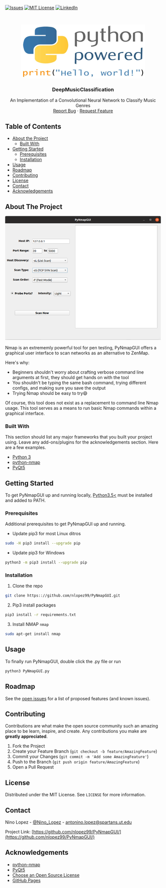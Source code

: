 
[![Issues][issues-shield]][issues-url]
[![MIT License][license-shield]][license-url]
[![LinkedIn][linkedin-shield]][linkedin-url]



<!-- PROJECT LOGO -->
<br />
<p align="center">
  <a href="https://www.python.org">
    <img src="assets/Python.png" alt="Python" width="400" height="175">
  </a>

  <h3 align="center">DeepMusicClassification</h3>

  <p align="center">
    An Implementation of a Convolutional Neural Network to Classify Music Genres
    <br />
    <a href="https://github.com/nlopez99/PyNmapGUI/issues">Report Bug</a>
    ·
    <a href="https://github.com/nlopez99/PyNmapGUI/issues">Request Feature</a>
  </p>
</p>



<!-- TABLE OF CONTENTS -->
## Table of Contents

* [About the Project](#about-the-project)
  * [Built With](#built-with)
* [Getting Started](#getting-started)
  * [Prerequisites](#prerequisites)
  * [Installation](#installation)
* [Usage](#usage)
* [Roadmap](#roadmap)
* [Contributing](#contributing)
* [License](#license)
* [Contact](#contact)
* [Acknowledgements](#acknowledgements)



<!-- ABOUT THE PROJECT -->
## About The Project
<p align="center">
  <a href="https://github.com/nlopez99/DeepMusicClassification">
    <img src="assets/screenshot.png" alt="Python" width="621" height="400">
  </a>
</p>

Nmap is an extrememly powerful tool for pen testing, PyNmapGUI offers a graphical user interface to scan networks as an alternative to ZenMap.

Here's why:
* Beginners shouldn't worry about crafting verbose command line arguments at first, they should get hands on with the tool
* You shouldn't be typing the same bash command, trying different configs, and making sure you save the output
* Trying Nmap should be easy to try:smile:

Of course, this tool does not exist as a replacement to command line Nmap usage. This tool serves as a means to run basic Nmap commands within a graphical interface.

### Built With
This section should list any major frameworks that you built your project using. Leave any add-ons/plugins for the acknowledgements section. Here are a few examples.
* [Python 3](https://www.python.org)
* [python-nmap](https://xael.org/norman/python/python-nmap/)
* [PyQt5](https://pypi.org/project/PyQt5/)



<!-- GETTING STARTED -->
## Getting Started

To get PyNmapGUI up and running locally, [Python3.5<](https://www.python.org/downloads/release/python-374/) must be installed and added to PATH.  

### Prerequisites
Additional prerequisites to get PyNmapGUI up and running.
* Update pip3 for most Linux ditros
```sh
sudo -H pip3 install --upgrade pip
```
* Update pip3 for Windows
```sh
python3 -m pip3 install --upgrade pip
```

### Installation

1. Clone the repo
```sh
git clone https:://github.com/nlopez99/PyNmapGUI.git
```
2. Pip3 install packages
```sh
pip3 install -r requirements.txt
```
3. Install NMAP `nmap`
```sh
sudo apt-get install nmap
```


<!-- USAGE EXAMPLES -->
## Usage

To finally run PyNmapGUI, double click the .py file or run 
```sh
python3 PyNmapGUI.py
```



<!-- ROADMAP -->
## Roadmap

See the [open issues](https://github.com/nlopez99/PyNmapGUI/issues) for a list of proposed features (and known issues).



<!-- CONTRIBUTING -->
## Contributing

Contributions are what make the open source community such an amazing place to be learn, inspire, and create. Any contributions you make are **greatly appreciated**.

1. Fork the Project
2. Create your Feature Branch (`git checkout -b feature/AmazingFeature`)
3. Commit your Changes (`git commit -m 'Add some AmazingFeature'`)
4. Push to the Branch (`git push origin feature/AmazingFeature`)
5. Open a Pull Request



<!-- LICENSE -->
## License

Distributed under the MIT License. See `LICENSE` for more information.



<!-- CONTACT -->
## Contact

Nino Lopez - [@Nino_Lopez](https://twitter.com/Nino_Lopez) - antonino.lopez@spartans.ut.edu

Project Link: [https://github.com/nlopez99/PyNmapGUI/](https://github.com/nlopez99/PyNmapGUI/)



<!-- ACKNOWLEDGEMENTS -->
## Acknowledgements
* [python-nmap](https://xael.org/norman/python/python-nmap/)
* [PyQt5](https://pypi.org/project/PyQt5/)
* [Choose an Open Source License](https://choosealicense.com)
* [GitHub Pages](https://pages.github.com)



<!-- MARKDOWN LINKS & IMAGES -->
<!-- https://www.markdownguide.org/basic-syntax/#reference-style-links -->
[issues-shield]: https://img.shields.io/github/issues/othneildrew/Best-README-Template.svg?style=flat-square
[issues-url]: https://github.com/othneildrew/Best-README-Template/issues
[license-shield]: https://img.shields.io/github/license/othneildrew/Best-README-Template.svg?style=flat-square
[license-url]: https://github.com/othneildrew/Best-README-Template/blob/master/LICENSE.txt
[linkedin-shield]: https://img.shields.io/badge/-LinkedIn-black.svg?style=flat-square&logo=linkedin&colorB=555
[linkedin-url]: https://www.linkedin.com/in/nino-lopez-tampa/
[product-screenshot]: assets/screenshot.png
